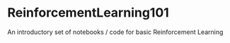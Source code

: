 # ReinforcementLearning101
An introductory set of notebooks / code for basic Reinforcement Learning
